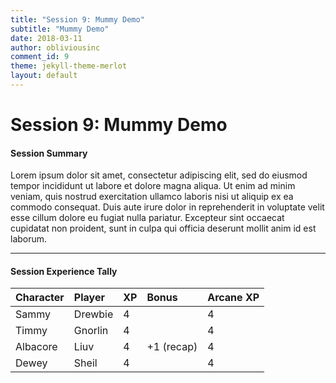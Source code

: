 ```yaml
---
title: "Session 9: Mummy Demo"
subtitle: "Mummy Demo"
date: 2018-03-11
author: obliviousinc
comment_id: 9
theme: jekyll-theme-merlot
layout: default
---
```


# Session 9: Mummy Demo

#### Session Summary

Lorem ipsum dolor sit amet, consectetur adipiscing elit, sed do eiusmod tempor incididunt ut labore et dolore magna aliqua. Ut enim ad minim veniam, quis nostrud exercitation ullamco laboris nisi ut aliquip ex ea commodo consequat. Duis aute irure dolor in reprehenderit in voluptate velit esse cillum dolore eu fugiat nulla pariatur. Excepteur sint occaecat cupidatat non proident, sunt in culpa qui officia deserunt mollit anim id est laborum.

* * *

#### Session Experience Tally

| Character | Player  | XP  | Bonus      | Arcane XP |
|:--------- |:------- |:--- |:---------- |:--------- |
| Sammy     | Drewbie | 4   |            | 4         |
| Timmy     | Gnorlin | 4   |            | 4         |
| Albacore  | Liuv    | 4   | +1 (recap) | 4         |
| Dewey     | Sheil   | 4   |            | 4         |